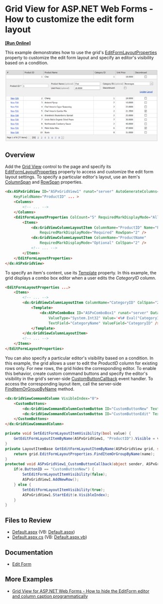 # Grid View for ASP.NET Web Forms - How to customize the edit form layout
<!-- run online -->
**[[Run Online]](https://codecentral.devexpress.com/t285676/)**
<!-- run online end -->

This example demonstrates how to use the grid's [EditFormLayoutProperties](https://docs.devexpress.com/AspNet/DevExpress.Web.ASPxGridView.EditFormLayoutProperties) property to customize the edit form layout and specify an editor's visibility based on a condition.

![Edit form layout](EditFormLayout.png)

## Overview

Add the [Grid View](https://docs.devexpress.com/AspNet/DevExpress.Web.ASPxGridView) control to the page and specify its [EditFormLayoutProperties](https://docs.devexpress.com/AspNet/DevExpress.Web.ASPxGridView.EditFormLayoutProperties) property to access and customize the edit form layout settings. To specify a particular editor's layout, use an item's [ColumnSpan](https://docs.devexpress.com/AspNet/DevExpress.Web.LayoutItemBase.ColumnSpan) and [RowSpan](https://docs.devexpress.com/AspNet/DevExpress.Web.LayoutItemBase.RowSpan) properties.

```aspx
<dx:ASPxGridView ID="ASPxGridView1" runat="server" AutoGenerateColumns="False" DataSourceID="SqlDataSource1"
    KeyFieldName="ProductID" ... >
    <Columns>
        <!-- ... -->
    </Columns>
    <EditFormLayoutProperties ColCount="5" RequiredMarkDisplayMode="All">
        <Items>
            <dx:GridViewColumnLayoutItem ColumnName="ProductID" Name="ProductID"
                RequiredMarkDisplayMode="Required" RowSpan="2" />
            <dx:GridViewColumnLayoutItem ColumnName="ProductName"
                RequiredMarkDisplayMode="Optional" ColSpan="2" />
            <!-- ... -->
        </Items>
    </EditFormLayoutProperties>
</dx:ASPxGridView>
```

To specify an item's content, use its [Template](https://docs.devexpress.com/AspNet/DevExpress.Web.GridViewColumnLayoutItem.Template) property. In this example, the grid displays a combo box editor when a user edits the *CategoryID* column.

```aspx
<EditFormLayoutProperties ...>
    <Items>
        <!-- ... -->
        <dx:GridViewColumnLayoutItem ColumnName="CategoryID" ColSpan="2" RequiredMarkDisplayMode="Auto">
            <Template>
                <dx:ASPxComboBox ID="ASPxComboBox1" runat="server" DataSourceID="SqlDataSource2"
                    ValueType="System.Int32" Value='<%# Eval("CategoryID") %>'
                    TextField="CategoryName" ValueField="CategoryID" />
            </Template>
        </dx:GridViewColumnLayoutItem>
        <!-- ... -->
    </Items>
</EditFormLayoutProperties>
```

You can also specify a particular editor's visibility based on a condition. In this example, the grid allows a user to edit the *ProductID* column for existing rows only. For new rows, the grid hides the corresponding editor. To enable this behavior, create custom command buttons and specify the editor's visibility in the grid's server-side [CustomButtonCallback](https://docs.devexpress.com/AspNet/DevExpress.Web.ASPxGridView.CustomButtonCallback) event handler. To access the corresponding layout item, call the server-side [FindItemOrGroupByName](https://docs.devexpress.com/AspNet/DevExpress.Web.FormLayoutProperties.FindItemOrGroupByName(System.String)) method.

```aspx
<dx:GridViewCommandColumn VisibleIndex="0">
    <CustomButtons>
        <dx:GridViewCommandColumnCustomButton ID="CustomButtonNew" Text="New" />
        <dx:GridViewCommandColumnCustomButton ID="CustomButtonEdit" Text="Edit" />
    </CustomButtons>
</dx:GridViewCommandColumn>
```

```cs
private void SetEditFormLayoutItemVisibility(bool value) {
    GetEditFormLayoutItemByName(ASPxGridView1, "ProductID").Visible = value;
}
private LayoutItemBase GetEditFormLayoutItemByName(ASPxGridView grid, string name) {
    return grid.EditFormLayoutProperties.FindItemOrGroupByName(name);
}
protected void ASPxGridView1_CustomButtonCallback(object sender, ASPxGridViewCustomButtonCallbackEventArgs e) {
    if(e.ButtonID == "CustomButtonNew") {
        SetEditFormLayoutItemVisibility(false);
        ASPxGridView1.AddNewRow();
    } else {
        SetEditFormLayoutItemVisibility(true);
        ASPxGridView1.StartEdit(e.VisibleIndex);
    }
}
```

## Files to Review

* [Default.aspx](./CS/Default.aspx) (VB: [Default.aspx](./VB/Default.aspx))
* [Default.aspx.cs](./CS/Default.aspx.cs) (VB: [Default.aspx.vb](./VB/Default.aspx.vb))

## Documentation

* [Edit Form](https://docs.devexpress.com/AspNet/3680/components/grid-view/visual-elements/edit-form)

## More Examples

* [Grid View for ASP.NET Web Forms - How to hide the EditForm editor and column caption programmatically](https://github.com/DevExpress-Examples/asp-net-web-forms-grid-hide-edit-form-editor-programmatically)
